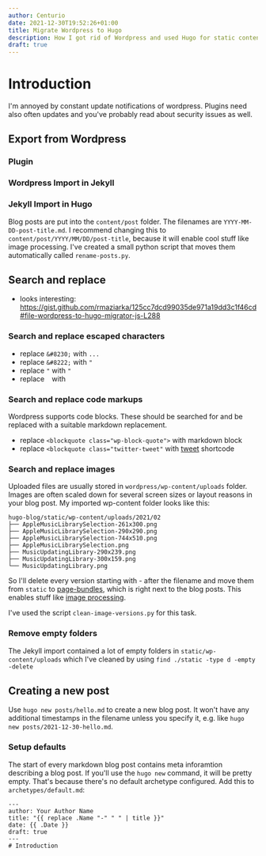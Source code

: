 ```yaml
---
author: Centurio
date: 2021-12-30T19:52:26+01:00
title: Migrate Wordpress to Hugo
description: How I got rid of Wordpress and used Hugo for static content generation
draft: true
---
```

# Introduction
I'm annoyed by constant update notifications of wordpress. Plugins need also often updates and you've probably read about security issues as well.

## Export from Wordpress
### Plugin
### Wordpress Import in Jekyll
### Jekyll Import in Hugo
Blog posts are put into the `content/post` folder. The filenames are `YYYY-MM-DD-post-title.md`. I recommend changing this to `content/post/YYYY/MM/DD/post-title`, because it will enable cool stuff like image processing. I've created a small python script that moves them automatically called `rename-posts.py`.

## Search and replace
* looks interesting: https://gist.github.com/rmaziarka/125cc7dcd99035de971a19dd3c1f46cd#file-wordpress-to-hugo-migrator-js-L288
### Search and replace escaped characters
* replace `&#8230;` with `...`
* replace `&#8222;` with `"`
* replace `"` with `"`
* replace ` ` with ` `
### Search and replace code markups
Wordpress supports code blocks. These should be searched for and be replaced with a suitable markdown replacement.

* replace `<blockquote class="wp-block-quote">` with markdown block
* replace `<blockquote class="twitter-tweet"` with [tweet](https://gohugo.io/content-management/shortcodes/#tweet) shortcode
### Search and replace images
Uploaded files are usually stored in `wordpress/wp-content/uploads` folder. Images are often scaled down for several screen sizes or layout reasons in your blog post. My imported wp-content folder looks like this:

```
hugo-blog/static/wp-content/uploads/2021/02
├── AppleMusicLibrarySelection-261x300.png
├── AppleMusicLibrarySelection-290x290.png
├── AppleMusicLibrarySelection-744x510.png
├── AppleMusicLibrarySelection.png
├── MusicUpdatingLibrary-290x239.png
├── MusicUpdatingLibrary-300x159.png
└── MusicUpdatingLibrary.png
```

So I'll delete every version starting with - after the filename and move them from `static` to [page-bundles](https://gohugo.io/content-management/page-resources/), which is right next to the blog posts. This enables stuff like [image processing](https://gohugo.io/content-management/image-processing/).

I've used the script `clean-image-versions.py` for this task.

### Remove empty folders
The Jekyll import contained a lot of empty folders in `static/wp-content/uploads` which I've cleaned by using `find ./static -type d -empty -delete`

## Creating a new post
Use `hugo new posts/hello.md` to create a new blog post. It won't have any additional timestamps in the filename unless you specify it, e.g. like `hugo new posts/2021-12-30-hello.md`. 
### Setup defaults
The start of every markdown blog post contains meta inforamtion describing a blog post. If you'll use the `hugo new` command, it will be pretty empty. That's because there's no default archetype configured. Add this to `archetypes/default.md`:

```
---
author: Your Author Name
title: "{{ replace .Name "-" " " | title }}"
date: {{ .Date }}
draft: true
---
# Introduction
```